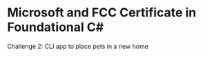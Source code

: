 # Microsoft and FCC Certificate in Foundational C\#  

Challenge 2: CLI app to place pets in a new home

